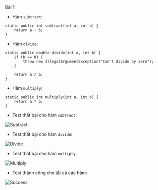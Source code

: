 Bài 1:

- Hàm `subtract`:

```java_holder_method_tree
static public int subtract(int a, int b) {
    return a - b;
}
```

- Hàm `divide`:

```java_holder_method_tree
static public double divide(int a, int b) {
    if (b == 0) {
        throw new IllegalArgumentException("Can't divide by zero");
    }

    return a / b;
}
```

- Hàm `multiply`:

```java_holder_method_tree
static public int multiply(int a, int b) {
    return a * b;
}
```

- Test thất bại cho hàm `subtract`:

![Subtract](https://i.ibb.co/9V1V80m/Screen-Shot-2020-09-26-at-09-36-42.png)

- Test thất bại cho hàm `divide`:

![Divide](https://i.ibb.co/942BtJb/Screen-Shot-2020-09-26-at-09-37-32.png)

- Test thất bại cho hàm `multiply`:

![Multiply](https://i.ibb.co/bBLsJ4r/Screen-Shot-2020-09-26-at-09-37-09.png)

- Test thành công cho tất cả các hàm:

![Success](https://i.ibb.co/1LnR1FZ/Screen-Shot-2020-09-26-at-09-41-20.png)